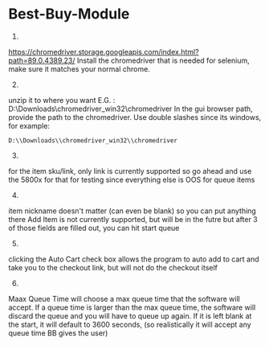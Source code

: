 # Best-Buy-Module

1. 
https://chromedriver.storage.googleapis.com/index.html?path=89.0.4389.23/
Install the chromedriver that is needed for selenium, make sure it matches your normal chrome.

2. 
unzip it to where you want
E.G. : D:\Downloads\chromedriver_win32\chromedriver
In the gui browser path, provide the path to the chromedriver.
Use double slashes since its windows, for example:
```
D:\\Downloads\\chromedriver_win32\\chromedriver
```


3. 
for the item sku/link, only link is currently supported
so go ahead and use the 5800x for that for testing since everything else is OOS for queue items

4. 
item nickname doesn't matter (can even be blank)
so you can put anything there
Add Item is not currently supported, but will be in the futre
but after 3 of those fields are filled out, you can hit start queue

5. 
clicking the Auto Cart check box allows the program to auto add to cart and take you to the checkout link, but will not do the checkout itself 

6. 
Maax Queue Time will choose a max queue time that the software will accept. If a queue time is larger than the max queue time, the software will discard the queue and you will have to queue up again. If it is left blank at the start, it will default to 3600 seconds, (so realistically it will accept any queue time BB gives the user)
